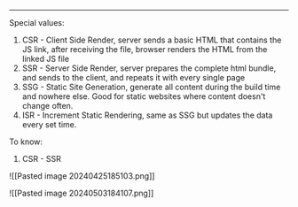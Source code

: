 ***
Special values:
1. CSR -  Client Side Render, server sends a basic HTML that contains the JS link, after receiving the file, browser renders the HTML from the linked JS file 
2. SSR - Server Side Render, server prepares the complete html bundle, and sends to the client, and repeats it with every single page  
3. SSG - Static Site Generation, generate all content during the build time and nowhere else. Good for static websites where content doesn't change often. 
4. ISR - Increment Static Rendering, same as SSG but updates the data every set time.  

To know:
1. CSR - SSR

![[Pasted image 20240425185103.png]]

![[Pasted image 20240503184107.png]]